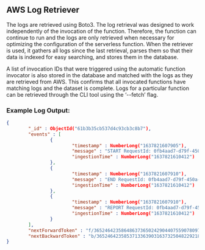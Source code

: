 ## AWS Log Retriever
The logs are retrieved using Boto3. The log retrieval was designed to work independently of the invocation of the function. Therefore, the function can continue to run and the logs are only retrieved when necessary for optimizing the configuration of the serverless function. When the retriever is used, it gathers all logs since the last retrieval, parses them so that their data is indexed for easy searching, and stores them in the database.

A list of invocation IDs that were triggered using the automatic function invocator is also stored in the database and matched with the logs as they are retrieved from AWS. This confirms that all invocated functions have matching logs and the dataset is complete.
Logs for a particular function can be retrieved through the CLI tool using the ‘--fetch’ flag.


### Example Log Output:
```json
{
        "_id" : ObjectId("61b3b35cb537d4c93cb3c8b7"),
        "events" : [
                {
                        "timestamp" : NumberLong("1637821607905"),
                        "message" : "START RequestId: 0fb4aad7-d79f-450a-ba14-be3a69f322ac Version: $LATEST\n",
                        "ingestionTime" : NumberLong("1637821610412")
                },
                {
                        "timestamp" : NumberLong("1637821607910"),
                        "message" : "END RequestId: 0fb4aad7-d79f-450a-ba14-be3a69f322ac\n",
                        "ingestionTime" : NumberLong("1637821610412")
                },
                {
                        "timestamp" : NumberLong("1637821607910"),
                        "message" : "REPORT RequestId: 0fb4aad7-d79f-450a-ba14-be3a69f322ac\tDuration: 1.26 ms\tBilled Duration: 2 ms\tMemory Size: 150 MB\tMax Memory Used: 39 MB\tInit Duration: 127.51 ms\t\n",
                        "ingestionTime" : NumberLong("1637821610412")
                }
        ],
        "nextForwardToken" : "f/36524642358648637365024290440755907809751973742718156802/s",
        "nextBackwardToken" : "b/36524642358537133639031637325048229218388731935188254720/s"
}
```